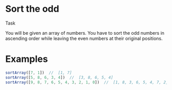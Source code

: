 # Sort the odd

Task

You will be given an array of numbers. You have to sort the odd numbers in ascending order while leaving the even numbers at their original positions.

# Examples

```javascript
sortArray([7, 1])  //  [1, 7]
sortArray([5, 8, 6, 3, 4])  //  [3, 8, 6, 5, 4]
sortArray([9, 8, 7, 6, 5, 4, 3, 2, 1, 0])  //  [1, 8, 3, 6, 5, 4, 7, 2, 9, 0]
```
